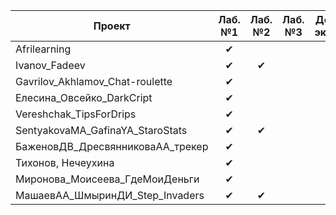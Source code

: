 | Проект  | Лаб. №1 | Лаб. №2 | Лаб. №3 | Допуск к экзамену
|---------|:-------:|:-------:|:-------:|:-----------------:
|Afrilearning | ✔ |   |   |   |
|Ivanov_Fadeev| ✔ | ✔  |   |   |
|Gavrilov_Akhlamov_Chat-roulette| ✔ |   |   |   |
|Елесина_Овсейко_DarkCript| ✔ |   |   |   |
|Vereshchak_TipsForDrips| ✔ |   |   |   |
|SentyakovaMA_GafinaYA_StaroStats| ✔ | ✔ |   |   |
|БаженовДВ_ДресвянниковаАА_трекер| ✔ |   |   |   |
|Тихонов, Нечеухина| ✔ |   |   |   |
|Миронова_Моисеева_ГдеМоиДеньги| ✔ |   |   |   |
|МашаевАА_ШмыринДИ_Step_Invaders| ✔ | ✔ |   |   |
